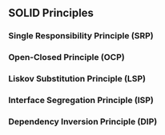 ## SOLID Principles

### Single Responsibility Principle (SRP)

### Open-Closed Principle (OCP)

### Liskov Substitution Principle (LSP)

### Interface Segregation Principle (ISP)

### Dependency Inversion Principle (DIP)

